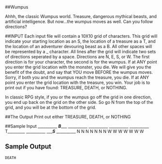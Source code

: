 <!-- RATING: HARD -->
<!-- NAME: WUMPUS HARD -->
##Wumpus

Ahhh, the classic Wumpus world. Treasure, dangerous mythical beasts, and artificial intelligence.
But now...the wumpus moves as well.
Can you follow directions?

##INPUT
Each input file will contain a 10X10 grid of characters. 
This grid will indicate your starting location as an S, the location of a treasure as a T, and the location of an adventurer devouring beast as a B. 
All other spaces will be represented by a _ character. 
All lines after the grid will indicate two sets of directions seperated by a space. Directions are N, E, S, or W.
The first direction is for your character, the second is for the wumpus.
If at ANY point you enter the grid location with the monster, you die.
We will give you the benefit of the doubt, and say that YOU move BEFORE the wumpus moves.
Sorry, if both you and the wumpus reach the treasure, you die.
If at ANY point you enter the grid location with the treasure, you win.
Your job is to print out if you have found: TREASURE, DEATH, or NOTHING.

In classic RPG style, if you or the wumpus go off the grid in one direction, you end up back on the grid on the other side. 
So go N from the top of the grid, and you will be at the bottom of the grid.

##The Output
Print out either TREASURE, DEATH, or NOTHING

##Sample Input
	__________
	___B______
	__________
	__________
	__________
	__________
	T_________
	__________
	______S___
	__________
	N
	N
	N
	N
	N
	N
	N
	W
	W
	W
	W
	W
	W
	W
## Sample Output
	DEATH
